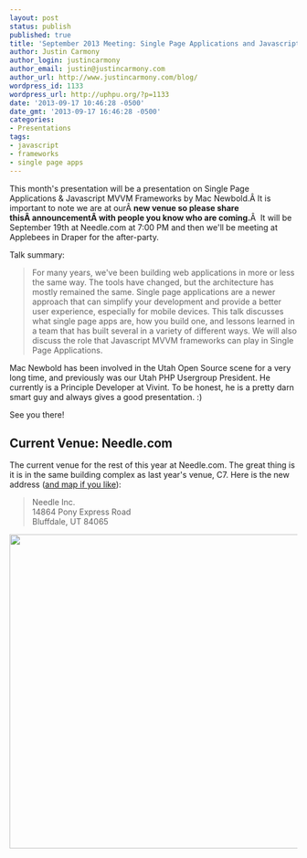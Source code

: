 ```yaml
---
layout: post
status: publish
published: true
title: 'September 2013 Meeting: Single Page Applications and Javascript MVVM Frameworks by Mac Newbold'
author: Justin Carmony
author_login: justincarmony
author_email: justin@justincarmony.com
author_url: http://www.justincarmony.com/blog/
wordpress_id: 1133
wordpress_url: http://uphpu.org/?p=1133
date: '2013-09-17 10:46:28 -0500'
date_gmt: '2013-09-17 16:46:28 -0500'
categories:
- Presentations
tags:
- javascript
- frameworks
- single page apps
---
```

<p>This month's presentation will be a presentation on Single Page Applications &amp; Javascript MVVM Frameworks by Mac Newbold.Â It is important to note we are at ourÂ <strong>new venue so please share thisÂ announcementÂ with people you know who are coming.</strong>Â  It will be September 19th at Needle.com at 7:00 PM and then we'll be meeting at Applebees in Draper for the after-party.</p>
<p>Talk summary: </p>
<blockquote><p>
For many years, we've been building web applications in more or less the same way. The tools have changed, but the architecture has mostly remained the same. Single page applications are a newer approach that can simplify your development and provide a better user experience, especially for mobile devices. This talk discusses what single page apps are, how you build one, and lessons learned in a team that has built several in a variety of different ways. We will also discuss the role that Javascript MVVM frameworks can play in Single Page Applications.
</p></blockquote>
<p>Mac Newbold has been involved in the Utah Open Source scene for a very long time, and previously was our Utah PHP Usergroup President. He currently is a Principle Developer at Vivint. To be honest, he is a pretty darn smart guy and always gives a good presentation. :) </p>
<p>See you there!</p>
<h2>Current Venue: Needle.com</h2>
<p>The current venue for the rest of this year at Needle.com. The great thing is it is in the same building complex as last year's venue, C7. Here is the new address (<a href="http://www.needle.com/contact.html">and map if you like</a>):</p>
<blockquote><p>Needle Inc.<br />
14864 Pony Express Road<br />
Bluffdale, UT 84065</p></blockquote>
<p><img class="alignnone" alt="" src="http://df7xs8p1yjitw.cloudfront.net/partners/needle/site/contact-directions.jpg" width="600" height="550" /></p>
